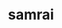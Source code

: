---
title: "samrai"
layout: cache
categories: [package, develop]
meta: {"versions": ["3.12.0"], "compilers": ["gcc@=7.5.0"], "oss": ["ubuntu18.04"], "platforms": ["linux"], "targets": ["x86_64", "x86_64_v3"], "stacks": ["radiuss", "root"], "num_specs": 59, "num_specs_by_stack": {"root": 59, "radiuss": 4}}
spec_details: [{"hash": "2nwekkgen5mkaiptohx2wbiu5p4w7rfq", "compiler": "gcc@=7.5.0", "versions": ["3.12.0"], "os": "ubuntu18.04", "platform": "linux", "target": "x86_64", "variants": ["~debug", "patches=7ebc13a", "~shared", "~silo"], "stacks": ["root"], "size": "-", "tarball": "https://binaries.spack.io/develop/build_cache/linux-ubuntu18.04-x86_64/gcc-7.5.0/samrai-3.12.0/linux-ubuntu18.04-x86_64-gcc-7.5.0-samrai-3.12.0-2nwekkgen5mkaiptohx2wbiu5p4w7rfq.spack"}, {"hash": "gkv24mwgrf73w3iec2y75evbmc2t3nqo", "compiler": "gcc@=7.5.0", "versions": ["3.12.0"], "os": "ubuntu18.04", "platform": "linux", "target": "x86_64", "variants": ["~debug", "patches=7ebc13a", "~shared", "~silo"], "stacks": ["root"], "size": "-", "tarball": "https://binaries.spack.io/develop/build_cache/linux-ubuntu18.04-x86_64/gcc-7.5.0/samrai-3.12.0/linux-ubuntu18.04-x86_64-gcc-7.5.0-samrai-3.12.0-gkv24mwgrf73w3iec2y75evbmc2t3nqo.spack"}, {"hash": "bnsyqyfiti3c4ewlvi2c3me4kcxzffvg", "compiler": "gcc@=7.5.0", "versions": ["3.12.0"], "os": "ubuntu18.04", "platform": "linux", "target": "x86_64", "variants": ["~debug", "patches=7ebc13a", "~shared", "~silo"], "stacks": ["root"], "size": "-", "tarball": "https://binaries.spack.io/develop/build_cache/linux-ubuntu18.04-x86_64/gcc-7.5.0/samrai-3.12.0/linux-ubuntu18.04-x86_64-gcc-7.5.0-samrai-3.12.0-bnsyqyfiti3c4ewlvi2c3me4kcxzffvg.spack"}, {"hash": "iltbqcf276nm2db4i5jw7ulx3aap4sna", "compiler": "gcc@=7.5.0", "versions": ["3.12.0"], "os": "ubuntu18.04", "platform": "linux", "target": "x86_64", "variants": ["~debug", "patches=7ebc13a", "~shared", "~silo"], "stacks": ["root"], "size": "-", "tarball": "https://binaries.spack.io/develop/build_cache/linux-ubuntu18.04-x86_64/gcc-7.5.0/samrai-3.12.0/linux-ubuntu18.04-x86_64-gcc-7.5.0-samrai-3.12.0-iltbqcf276nm2db4i5jw7ulx3aap4sna.spack"}, {"hash": "3gclgwryu77hv476b2yamax5hhsg7evo", "compiler": "gcc@=7.5.0", "versions": ["3.12.0"], "os": "ubuntu18.04", "platform": "linux", "target": "x86_64", "variants": ["build_system=autotools", "~debug", "patches=7ebc13a", "~shared", "~silo"], "stacks": ["root"], "size": "-", "tarball": "https://binaries.spack.io/develop/build_cache/linux-ubuntu18.04-x86_64/gcc-7.5.0/samrai-3.12.0/linux-ubuntu18.04-x86_64-gcc-7.5.0-samrai-3.12.0-3gclgwryu77hv476b2yamax5hhsg7evo.spack"}, {"hash": "adfjvavrfjqrgswswmbwzguyxecmedfo", "compiler": "gcc@=7.5.0", "versions": ["3.12.0"], "os": "ubuntu18.04", "platform": "linux", "target": "x86_64", "variants": ["~debug", "patches=7ebc13a", "~shared", "~silo"], "stacks": ["root"], "size": "-", "tarball": "https://binaries.spack.io/develop/build_cache/linux-ubuntu18.04-x86_64/gcc-7.5.0/samrai-3.12.0/linux-ubuntu18.04-x86_64-gcc-7.5.0-samrai-3.12.0-adfjvavrfjqrgswswmbwzguyxecmedfo.spack"}, {"hash": "icdsxuomtxp7r2zwc5zljo4pjutr5fny", "compiler": "gcc@=7.5.0", "versions": ["3.12.0"], "os": "ubuntu18.04", "platform": "linux", "target": "x86_64", "variants": ["~debug", "patches=7ebc13a", "~shared", "~silo"], "stacks": ["root"], "size": "-", "tarball": "https://binaries.spack.io/develop/build_cache/linux-ubuntu18.04-x86_64/gcc-7.5.0/samrai-3.12.0/linux-ubuntu18.04-x86_64-gcc-7.5.0-samrai-3.12.0-icdsxuomtxp7r2zwc5zljo4pjutr5fny.spack"}, {"hash": "cesxmyzqkscql3slc5jw6rmptifed5zu", "compiler": "gcc@=7.5.0", "versions": ["3.12.0"], "os": "ubuntu18.04", "platform": "linux", "target": "x86_64", "variants": ["~debug", "patches=7ebc13a", "~shared", "~silo"], "stacks": ["root"], "size": "-", "tarball": "https://binaries.spack.io/develop/build_cache/linux-ubuntu18.04-x86_64/gcc-7.5.0/samrai-3.12.0/linux-ubuntu18.04-x86_64-gcc-7.5.0-samrai-3.12.0-cesxmyzqkscql3slc5jw6rmptifed5zu.spack"}, {"hash": "dpxyk2jigxn2k42uotj3vhbjfvo7ox4w", "compiler": "gcc@=7.5.0", "versions": ["3.12.0"], "os": "ubuntu18.04", "platform": "linux", "target": "x86_64", "variants": ["~debug", "patches=7ebc13a", "~shared", "~silo"], "stacks": ["root"], "size": "-", "tarball": "https://binaries.spack.io/develop/build_cache/linux-ubuntu18.04-x86_64/gcc-7.5.0/samrai-3.12.0/linux-ubuntu18.04-x86_64-gcc-7.5.0-samrai-3.12.0-dpxyk2jigxn2k42uotj3vhbjfvo7ox4w.spack"}, {"hash": "3h3m3pn4c5r64ujbulhppw2sacylmxcs", "compiler": "gcc@=7.5.0", "versions": ["3.12.0"], "os": "ubuntu18.04", "platform": "linux", "target": "x86_64", "variants": ["~debug", "patches=7ebc13a", "~shared", "~silo"], "stacks": ["root"], "size": "-", "tarball": "https://binaries.spack.io/develop/build_cache/linux-ubuntu18.04-x86_64/gcc-7.5.0/samrai-3.12.0/linux-ubuntu18.04-x86_64-gcc-7.5.0-samrai-3.12.0-3h3m3pn4c5r64ujbulhppw2sacylmxcs.spack"}, {"hash": "467ydlm73hgcolrjccxyjzloh7fy3vll", "compiler": "gcc@=7.5.0", "versions": ["3.12.0"], "os": "ubuntu18.04", "platform": "linux", "target": "x86_64", "variants": ["~debug", "patches=7ebc13a", "~shared", "~silo"], "stacks": ["root"], "size": "-", "tarball": "https://binaries.spack.io/develop/build_cache/linux-ubuntu18.04-x86_64/gcc-7.5.0/samrai-3.12.0/linux-ubuntu18.04-x86_64-gcc-7.5.0-samrai-3.12.0-467ydlm73hgcolrjccxyjzloh7fy3vll.spack"}, {"hash": "3ttybenuswakzdxjonlynicqg64uh6si", "compiler": "gcc@=7.5.0", "versions": ["3.12.0"], "os": "ubuntu18.04", "platform": "linux", "target": "x86_64", "variants": ["~debug", "patches=7ebc13a", "~shared", "~silo"], "stacks": ["root"], "size": "-", "tarball": "https://binaries.spack.io/develop/build_cache/linux-ubuntu18.04-x86_64/gcc-7.5.0/samrai-3.12.0/linux-ubuntu18.04-x86_64-gcc-7.5.0-samrai-3.12.0-3ttybenuswakzdxjonlynicqg64uh6si.spack"}, {"hash": "5tymdusbh7fflbrb3gri6tdw6ytpj7ya", "compiler": "gcc@=7.5.0", "versions": ["3.12.0"], "os": "ubuntu18.04", "platform": "linux", "target": "x86_64", "variants": ["~debug", "patches=7ebc13a", "~shared", "~silo"], "stacks": ["root"], "size": "-", "tarball": "https://binaries.spack.io/develop/build_cache/linux-ubuntu18.04-x86_64/gcc-7.5.0/samrai-3.12.0/linux-ubuntu18.04-x86_64-gcc-7.5.0-samrai-3.12.0-5tymdusbh7fflbrb3gri6tdw6ytpj7ya.spack"}, {"hash": "diaqw56x36timxu56cadckkq6mgwckee", "compiler": "gcc@=7.5.0", "versions": ["3.12.0"], "os": "ubuntu18.04", "platform": "linux", "target": "x86_64", "variants": ["~debug", "patches=7ebc13a", "~shared", "~silo"], "stacks": ["root"], "size": "-", "tarball": "https://binaries.spack.io/develop/build_cache/linux-ubuntu18.04-x86_64/gcc-7.5.0/samrai-3.12.0/linux-ubuntu18.04-x86_64-gcc-7.5.0-samrai-3.12.0-diaqw56x36timxu56cadckkq6mgwckee.spack"}, {"hash": "5xd54ff7tybdraapxyehhuydjts23rzr", "compiler": "gcc@=7.5.0", "versions": ["3.12.0"], "os": "ubuntu18.04", "platform": "linux", "target": "x86_64", "variants": ["build_system=autotools", "~debug", "patches=7ebc13a", "~shared", "~silo"], "stacks": ["root"], "size": "-", "tarball": "https://binaries.spack.io/develop/build_cache/linux-ubuntu18.04-x86_64/gcc-7.5.0/samrai-3.12.0/linux-ubuntu18.04-x86_64-gcc-7.5.0-samrai-3.12.0-5xd54ff7tybdraapxyehhuydjts23rzr.spack"}, {"hash": "i436afzj3jgzh7eyj5xyzuhnezu2cqwf", "compiler": "gcc@=7.5.0", "versions": ["3.12.0"], "os": "ubuntu18.04", "platform": "linux", "target": "x86_64", "variants": ["~debug", "patches=7ebc13a", "~shared", "~silo"], "stacks": ["root"], "size": "-", "tarball": "https://binaries.spack.io/develop/build_cache/linux-ubuntu18.04-x86_64/gcc-7.5.0/samrai-3.12.0/linux-ubuntu18.04-x86_64-gcc-7.5.0-samrai-3.12.0-i436afzj3jgzh7eyj5xyzuhnezu2cqwf.spack"}, {"hash": "5ld2uwy2tmhi7drvo6zhiszxbgpvgigi", "compiler": "gcc@=7.5.0", "versions": ["3.12.0"], "os": "ubuntu18.04", "platform": "linux", "target": "x86_64", "variants": ["~debug", "patches=7ebc13a", "~shared", "~silo"], "stacks": ["root"], "size": "-", "tarball": "https://binaries.spack.io/develop/build_cache/linux-ubuntu18.04-x86_64/gcc-7.5.0/samrai-3.12.0/linux-ubuntu18.04-x86_64-gcc-7.5.0-samrai-3.12.0-5ld2uwy2tmhi7drvo6zhiszxbgpvgigi.spack"}, {"hash": "55q5wyughnsclbvicbh7drahuxn6oem2", "compiler": "gcc@=7.5.0", "versions": ["3.12.0"], "os": "ubuntu18.04", "platform": "linux", "target": "x86_64", "variants": ["~debug", "patches=7ebc13a", "~shared", "~silo"], "stacks": ["root"], "size": "-", "tarball": "https://binaries.spack.io/develop/build_cache/linux-ubuntu18.04-x86_64/gcc-7.5.0/samrai-3.12.0/linux-ubuntu18.04-x86_64-gcc-7.5.0-samrai-3.12.0-55q5wyughnsclbvicbh7drahuxn6oem2.spack"}, {"hash": "farrki2ivw7sejgobcgr27mo4ly3zdxq", "compiler": "gcc@=7.5.0", "versions": ["3.12.0"], "os": "ubuntu18.04", "platform": "linux", "target": "x86_64", "variants": ["~debug", "patches=7ebc13a", "~shared", "~silo"], "stacks": ["root"], "size": "-", "tarball": "https://binaries.spack.io/develop/build_cache/linux-ubuntu18.04-x86_64/gcc-7.5.0/samrai-3.12.0/linux-ubuntu18.04-x86_64-gcc-7.5.0-samrai-3.12.0-farrki2ivw7sejgobcgr27mo4ly3zdxq.spack"}, {"hash": "6agtg5fmji2pbcfwbfgsqgsmr3hjeeht", "compiler": "gcc@=7.5.0", "versions": ["3.12.0"], "os": "ubuntu18.04", "platform": "linux", "target": "x86_64", "variants": ["~debug", "patches=7ebc13a", "~shared", "~silo"], "stacks": ["root"], "size": "-", "tarball": "https://binaries.spack.io/develop/build_cache/linux-ubuntu18.04-x86_64/gcc-7.5.0/samrai-3.12.0/linux-ubuntu18.04-x86_64-gcc-7.5.0-samrai-3.12.0-6agtg5fmji2pbcfwbfgsqgsmr3hjeeht.spack"}, {"hash": "hyf24e5ig3v2lmbdrehhuvxp4lqs6ftr", "compiler": "gcc@=7.5.0", "versions": ["3.12.0"], "os": "ubuntu18.04", "platform": "linux", "target": "x86_64", "variants": ["~debug", "patches=7ebc13a", "~shared", "~silo"], "stacks": ["root"], "size": "-", "tarball": "https://binaries.spack.io/develop/build_cache/linux-ubuntu18.04-x86_64/gcc-7.5.0/samrai-3.12.0/linux-ubuntu18.04-x86_64-gcc-7.5.0-samrai-3.12.0-hyf24e5ig3v2lmbdrehhuvxp4lqs6ftr.spack"}, {"hash": "7qhtouxcldigbapyxdkoryz5ygk2mvr4", "compiler": "gcc@=7.5.0", "versions": ["3.12.0"], "os": "ubuntu18.04", "platform": "linux", "target": "x86_64", "variants": ["~debug", "patches=7ebc13a", "~shared", "~silo"], "stacks": ["root"], "size": "-", "tarball": "https://binaries.spack.io/develop/build_cache/linux-ubuntu18.04-x86_64/gcc-7.5.0/samrai-3.12.0/linux-ubuntu18.04-x86_64-gcc-7.5.0-samrai-3.12.0-7qhtouxcldigbapyxdkoryz5ygk2mvr4.spack"}, {"hash": "gkb6rqxpc7zy3wvhosnite3cjvihoee7", "compiler": "gcc@=7.5.0", "versions": ["3.12.0"], "os": "ubuntu18.04", "platform": "linux", "target": "x86_64", "variants": ["~debug", "patches=7ebc13a", "~shared", "~silo"], "stacks": ["root"], "size": "-", "tarball": "https://binaries.spack.io/develop/build_cache/linux-ubuntu18.04-x86_64/gcc-7.5.0/samrai-3.12.0/linux-ubuntu18.04-x86_64-gcc-7.5.0-samrai-3.12.0-gkb6rqxpc7zy3wvhosnite3cjvihoee7.spack"}, {"hash": "bp7ulgb3lfefqdpanttjjvl3cmhse2c3", "compiler": "gcc@=7.5.0", "versions": ["3.12.0"], "os": "ubuntu18.04", "platform": "linux", "target": "x86_64", "variants": ["~debug", "patches=7ebc13a", "~shared", "~silo"], "stacks": ["root"], "size": "-", "tarball": "https://binaries.spack.io/develop/build_cache/linux-ubuntu18.04-x86_64/gcc-7.5.0/samrai-3.12.0/linux-ubuntu18.04-x86_64-gcc-7.5.0-samrai-3.12.0-bp7ulgb3lfefqdpanttjjvl3cmhse2c3.spack"}, {"hash": "mqnjk23j3npnbzn3tmkmpoegf5w4gej5", "compiler": "gcc@=7.5.0", "versions": ["3.12.0"], "os": "ubuntu18.04", "platform": "linux", "target": "x86_64", "variants": ["~debug", "patches=7ebc13a", "~shared", "~silo"], "stacks": ["root"], "size": "-", "tarball": "https://binaries.spack.io/develop/build_cache/linux-ubuntu18.04-x86_64/gcc-7.5.0/samrai-3.12.0/linux-ubuntu18.04-x86_64-gcc-7.5.0-samrai-3.12.0-mqnjk23j3npnbzn3tmkmpoegf5w4gej5.spack"}, {"hash": "6wwym7cdl37e3l4mikb4utujehm4oxlw", "compiler": "gcc@=7.5.0", "versions": ["3.12.0"], "os": "ubuntu18.04", "platform": "linux", "target": "x86_64", "variants": ["build_system=autotools", "~debug", "patches=7ebc13a", "~shared", "~silo"], "stacks": ["root"], "size": "-", "tarball": "https://binaries.spack.io/develop/build_cache/linux-ubuntu18.04-x86_64/gcc-7.5.0/samrai-3.12.0/linux-ubuntu18.04-x86_64-gcc-7.5.0-samrai-3.12.0-6wwym7cdl37e3l4mikb4utujehm4oxlw.spack"}, {"hash": "ir6vea6okdvv3425khi3mq3wb7mmmaiv", "compiler": "gcc@=7.5.0", "versions": ["3.12.0"], "os": "ubuntu18.04", "platform": "linux", "target": "x86_64", "variants": ["~debug", "patches=7ebc13a", "~shared", "~silo"], "stacks": ["root"], "size": "-", "tarball": "https://binaries.spack.io/develop/build_cache/linux-ubuntu18.04-x86_64/gcc-7.5.0/samrai-3.12.0/linux-ubuntu18.04-x86_64-gcc-7.5.0-samrai-3.12.0-ir6vea6okdvv3425khi3mq3wb7mmmaiv.spack"}, {"hash": "ek6xypedzfiarqik6ifshjcraih2oztb", "compiler": "gcc@=7.5.0", "versions": ["3.12.0"], "os": "ubuntu18.04", "platform": "linux", "target": "x86_64", "variants": ["~debug", "patches=7ebc13a", "~shared", "~silo"], "stacks": ["root"], "size": "-", "tarball": "https://binaries.spack.io/develop/build_cache/linux-ubuntu18.04-x86_64/gcc-7.5.0/samrai-3.12.0/linux-ubuntu18.04-x86_64-gcc-7.5.0-samrai-3.12.0-ek6xypedzfiarqik6ifshjcraih2oztb.spack"}, {"hash": "pen62aby3zpsgnlk765ezhodshtjof4u", "compiler": "gcc@=7.5.0", "versions": ["3.12.0"], "os": "ubuntu18.04", "platform": "linux", "target": "x86_64", "variants": ["~debug", "patches=7ebc13a", "~shared", "~silo"], "stacks": ["root"], "size": "-", "tarball": "https://binaries.spack.io/develop/build_cache/linux-ubuntu18.04-x86_64/gcc-7.5.0/samrai-3.12.0/linux-ubuntu18.04-x86_64-gcc-7.5.0-samrai-3.12.0-pen62aby3zpsgnlk765ezhodshtjof4u.spack"}, {"hash": "mstcd6edwv44kt4dkne4a7t72yfyomyr", "compiler": "gcc@=7.5.0", "versions": ["3.12.0"], "os": "ubuntu18.04", "platform": "linux", "target": "x86_64", "variants": ["~debug", "patches=7ebc13a", "~shared", "~silo"], "stacks": ["root"], "size": "-", "tarball": "https://binaries.spack.io/develop/build_cache/linux-ubuntu18.04-x86_64/gcc-7.5.0/samrai-3.12.0/linux-ubuntu18.04-x86_64-gcc-7.5.0-samrai-3.12.0-mstcd6edwv44kt4dkne4a7t72yfyomyr.spack"}, {"hash": "nmu2tysovx5aezqhuu4bxielijnvb7te", "compiler": "gcc@=7.5.0", "versions": ["3.12.0"], "os": "ubuntu18.04", "platform": "linux", "target": "x86_64", "variants": ["~debug", "patches=7ebc13a", "~shared", "~silo"], "stacks": ["root"], "size": "-", "tarball": "https://binaries.spack.io/develop/build_cache/linux-ubuntu18.04-x86_64/gcc-7.5.0/samrai-3.12.0/linux-ubuntu18.04-x86_64-gcc-7.5.0-samrai-3.12.0-nmu2tysovx5aezqhuu4bxielijnvb7te.spack"}, {"hash": "ozsgwfxnlzfebiu2o62crvwczts5y3ej", "compiler": "gcc@=7.5.0", "versions": ["3.12.0"], "os": "ubuntu18.04", "platform": "linux", "target": "x86_64", "variants": ["~debug", "patches=7ebc13a", "~shared", "~silo"], "stacks": ["root"], "size": "-", "tarball": "https://binaries.spack.io/develop/build_cache/linux-ubuntu18.04-x86_64/gcc-7.5.0/samrai-3.12.0/linux-ubuntu18.04-x86_64-gcc-7.5.0-samrai-3.12.0-ozsgwfxnlzfebiu2o62crvwczts5y3ej.spack"}, {"hash": "mxzykxsknutqrmyzfjyw63ixul7vy4wd", "compiler": "gcc@=7.5.0", "versions": ["3.12.0"], "os": "ubuntu18.04", "platform": "linux", "target": "x86_64", "variants": ["build_system=autotools", "~debug", "patches=7ebc13a", "~shared", "~silo"], "stacks": ["root"], "size": "-", "tarball": "https://binaries.spack.io/develop/build_cache/linux-ubuntu18.04-x86_64/gcc-7.5.0/samrai-3.12.0/linux-ubuntu18.04-x86_64-gcc-7.5.0-samrai-3.12.0-mxzykxsknutqrmyzfjyw63ixul7vy4wd.spack"}, {"hash": "ozxtfxpile4uyqchvmmxgyrh3wt5fpqx", "compiler": "gcc@=7.5.0", "versions": ["3.12.0"], "os": "ubuntu18.04", "platform": "linux", "target": "x86_64", "variants": ["~debug", "patches=7ebc13a", "~shared", "~silo"], "stacks": ["root"], "size": "-", "tarball": "https://binaries.spack.io/develop/build_cache/linux-ubuntu18.04-x86_64/gcc-7.5.0/samrai-3.12.0/linux-ubuntu18.04-x86_64-gcc-7.5.0-samrai-3.12.0-ozxtfxpile4uyqchvmmxgyrh3wt5fpqx.spack"}, {"hash": "p7jhpztn4ltoa72abg4uj5xrak7obfjx", "compiler": "gcc@=7.5.0", "versions": ["3.12.0"], "os": "ubuntu18.04", "platform": "linux", "target": "x86_64", "variants": ["~debug", "patches=7ebc13a", "~shared", "~silo"], "stacks": ["root"], "size": "-", "tarball": "https://binaries.spack.io/develop/build_cache/linux-ubuntu18.04-x86_64/gcc-7.5.0/samrai-3.12.0/linux-ubuntu18.04-x86_64-gcc-7.5.0-samrai-3.12.0-p7jhpztn4ltoa72abg4uj5xrak7obfjx.spack"}, {"hash": "qjpbc622e7quty4dvrptuhne23c57kqr", "compiler": "gcc@=7.5.0", "versions": ["3.12.0"], "os": "ubuntu18.04", "platform": "linux", "target": "x86_64", "variants": ["build_system=autotools", "~debug", "patches=7ebc13a", "~shared", "~silo"], "stacks": ["root"], "size": "-", "tarball": "https://binaries.spack.io/develop/build_cache/linux-ubuntu18.04-x86_64/gcc-7.5.0/samrai-3.12.0/linux-ubuntu18.04-x86_64-gcc-7.5.0-samrai-3.12.0-qjpbc622e7quty4dvrptuhne23c57kqr.spack"}, {"hash": "rdvpdkrjp2obrtxhmhk7p4wlau5lm7xa", "compiler": "gcc@=7.5.0", "versions": ["3.12.0"], "os": "ubuntu18.04", "platform": "linux", "target": "x86_64", "variants": ["~debug", "patches=7ebc13a", "~shared", "~silo"], "stacks": ["root"], "size": "-", "tarball": "https://binaries.spack.io/develop/build_cache/linux-ubuntu18.04-x86_64/gcc-7.5.0/samrai-3.12.0/linux-ubuntu18.04-x86_64-gcc-7.5.0-samrai-3.12.0-rdvpdkrjp2obrtxhmhk7p4wlau5lm7xa.spack"}, {"hash": "t5rgf4rctwygoj2cezb7kooouttbuphz", "compiler": "gcc@=7.5.0", "versions": ["3.12.0"], "os": "ubuntu18.04", "platform": "linux", "target": "x86_64", "variants": ["~debug", "patches=7ebc13a", "~shared", "~silo"], "stacks": ["root"], "size": "-", "tarball": "https://binaries.spack.io/develop/build_cache/linux-ubuntu18.04-x86_64/gcc-7.5.0/samrai-3.12.0/linux-ubuntu18.04-x86_64-gcc-7.5.0-samrai-3.12.0-t5rgf4rctwygoj2cezb7kooouttbuphz.spack"}, {"hash": "rnfyr7awzm7th6bkehnhy623gr62yc2b", "compiler": "gcc@=7.5.0", "versions": ["3.12.0"], "os": "ubuntu18.04", "platform": "linux", "target": "x86_64", "variants": ["~debug", "patches=7ebc13a", "~shared", "~silo"], "stacks": ["root"], "size": "-", "tarball": "https://binaries.spack.io/develop/build_cache/linux-ubuntu18.04-x86_64/gcc-7.5.0/samrai-3.12.0/linux-ubuntu18.04-x86_64-gcc-7.5.0-samrai-3.12.0-rnfyr7awzm7th6bkehnhy623gr62yc2b.spack"}, {"hash": "wg4zzmtym4a4rvwvsb6rrgcy3ndmdz5m", "compiler": "gcc@=7.5.0", "versions": ["3.12.0"], "os": "ubuntu18.04", "platform": "linux", "target": "x86_64", "variants": ["~debug", "patches=7ebc13a", "~shared", "~silo"], "stacks": ["root"], "size": "-", "tarball": "https://binaries.spack.io/develop/build_cache/linux-ubuntu18.04-x86_64/gcc-7.5.0/samrai-3.12.0/linux-ubuntu18.04-x86_64-gcc-7.5.0-samrai-3.12.0-wg4zzmtym4a4rvwvsb6rrgcy3ndmdz5m.spack"}, {"hash": "uowex532dibeqnekgf25qmncx5n7s4qq", "compiler": "gcc@=7.5.0", "versions": ["3.12.0"], "os": "ubuntu18.04", "platform": "linux", "target": "x86_64", "variants": ["~debug", "patches=7ebc13a", "~shared", "~silo"], "stacks": ["root"], "size": "-", "tarball": "https://binaries.spack.io/develop/build_cache/linux-ubuntu18.04-x86_64/gcc-7.5.0/samrai-3.12.0/linux-ubuntu18.04-x86_64-gcc-7.5.0-samrai-3.12.0-uowex532dibeqnekgf25qmncx5n7s4qq.spack"}, {"hash": "tcpfvkfomefaj7ybjbzhjy7ggdx4pjfn", "compiler": "gcc@=7.5.0", "versions": ["3.12.0"], "os": "ubuntu18.04", "platform": "linux", "target": "x86_64", "variants": ["build_system=autotools", "~debug", "patches=7ebc13a", "~shared", "~silo"], "stacks": ["root"], "size": "-", "tarball": "https://binaries.spack.io/develop/build_cache/linux-ubuntu18.04-x86_64/gcc-7.5.0/samrai-3.12.0/linux-ubuntu18.04-x86_64-gcc-7.5.0-samrai-3.12.0-tcpfvkfomefaj7ybjbzhjy7ggdx4pjfn.spack"}, {"hash": "yieezrh6dxb7rbuqh7j3dhe5noqibcdv", "compiler": "gcc@=7.5.0", "versions": ["3.12.0"], "os": "ubuntu18.04", "platform": "linux", "target": "x86_64", "variants": ["~debug", "patches=7ebc13a", "~shared", "~silo"], "stacks": ["root"], "size": "-", "tarball": "https://binaries.spack.io/develop/build_cache/linux-ubuntu18.04-x86_64/gcc-7.5.0/samrai-3.12.0/linux-ubuntu18.04-x86_64-gcc-7.5.0-samrai-3.12.0-yieezrh6dxb7rbuqh7j3dhe5noqibcdv.spack"}, {"hash": "ykwpkbgioorrbo4iqrvawm2scxdalry5", "compiler": "gcc@=7.5.0", "versions": ["3.12.0"], "os": "ubuntu18.04", "platform": "linux", "target": "x86_64", "variants": ["~debug", "patches=7ebc13a", "~shared", "~silo"], "stacks": ["root"], "size": "-", "tarball": "https://binaries.spack.io/develop/build_cache/linux-ubuntu18.04-x86_64/gcc-7.5.0/samrai-3.12.0/linux-ubuntu18.04-x86_64-gcc-7.5.0-samrai-3.12.0-ykwpkbgioorrbo4iqrvawm2scxdalry5.spack"}, {"hash": "vs6mty4exymjwylpiy4dlukqbhxmoyhl", "compiler": "gcc@=7.5.0", "versions": ["3.12.0"], "os": "ubuntu18.04", "platform": "linux", "target": "x86_64_v3", "variants": ["build_system=autotools", "~debug", "patches=7ebc13a", "~shared", "~silo"], "stacks": ["root"], "size": "-", "tarball": "https://binaries.spack.io/develop/build_cache/linux-ubuntu18.04-x86_64_v3/gcc-7.5.0/samrai-3.12.0/linux-ubuntu18.04-x86_64_v3-gcc-7.5.0-samrai-3.12.0-vs6mty4exymjwylpiy4dlukqbhxmoyhl.spack"}, {"hash": "sd3imqdjctov3haptes745dlj7uqyr3n", "compiler": "gcc@=7.5.0", "versions": ["3.12.0"], "os": "ubuntu18.04", "platform": "linux", "target": "x86_64_v3", "variants": ["build_system=autotools", "~debug", "patches=7ebc13a", "~shared", "~silo"], "stacks": ["root"], "size": "-", "tarball": "https://binaries.spack.io/develop/build_cache/linux-ubuntu18.04-x86_64_v3/gcc-7.5.0/samrai-3.12.0/linux-ubuntu18.04-x86_64_v3-gcc-7.5.0-samrai-3.12.0-sd3imqdjctov3haptes745dlj7uqyr3n.spack"}, {"hash": "zx33wjkpaj3ct5u6mlezuwgnenmdcgbl", "compiler": "gcc@=7.5.0", "versions": ["3.12.0"], "os": "ubuntu18.04", "platform": "linux", "target": "x86_64_v3", "variants": ["build_system=autotools", "~debug", "patches=7ebc13a", "~shared", "~silo"], "stacks": ["radiuss", "root"], "size": "-", "tarball": "https://binaries.spack.io/develop/build_cache/linux-ubuntu18.04-x86_64_v3/gcc-7.5.0/samrai-3.12.0/linux-ubuntu18.04-x86_64_v3-gcc-7.5.0-samrai-3.12.0-zx33wjkpaj3ct5u6mlezuwgnenmdcgbl.spack"}, {"hash": "o7uijztcaeyai5olwm3vm4o4mcnqzwi7", "compiler": "gcc@=7.5.0", "versions": ["3.12.0"], "os": "ubuntu18.04", "platform": "linux", "target": "x86_64_v3", "variants": ["build_system=autotools", "~debug", "patches=7ebc13a", "~shared", "~silo"], "stacks": ["radiuss", "root"], "size": "-", "tarball": "https://binaries.spack.io/develop/build_cache/linux-ubuntu18.04-x86_64_v3/gcc-7.5.0/samrai-3.12.0/linux-ubuntu18.04-x86_64_v3-gcc-7.5.0-samrai-3.12.0-o7uijztcaeyai5olwm3vm4o4mcnqzwi7.spack"}, {"hash": "rllxxxkhcmqup6nbll3e2tjjldruolnx", "compiler": "gcc@=7.5.0", "versions": ["3.12.0"], "os": "ubuntu18.04", "platform": "linux", "target": "x86_64_v3", "variants": ["build_system=autotools", "~debug", "patches=7ebc13a", "~shared", "~silo"], "stacks": ["root"], "size": "-", "tarball": "https://binaries.spack.io/develop/build_cache/linux-ubuntu18.04-x86_64_v3/gcc-7.5.0/samrai-3.12.0/linux-ubuntu18.04-x86_64_v3-gcc-7.5.0-samrai-3.12.0-rllxxxkhcmqup6nbll3e2tjjldruolnx.spack"}, {"hash": "cdar65kdmddm5hxxvtbu2mco6una4cy6", "compiler": "gcc@=7.5.0", "versions": ["3.12.0"], "os": "ubuntu18.04", "platform": "linux", "target": "x86_64_v3", "variants": ["build_system=autotools", "~debug", "patches=7ebc13a", "~shared", "~silo"], "stacks": ["root"], "size": "-", "tarball": "https://binaries.spack.io/develop/build_cache/linux-ubuntu18.04-x86_64_v3/gcc-7.5.0/samrai-3.12.0/linux-ubuntu18.04-x86_64_v3-gcc-7.5.0-samrai-3.12.0-cdar65kdmddm5hxxvtbu2mco6una4cy6.spack"}, {"hash": "rstfgn6gtpcmoo7yimzw5gkwomvtaur4", "compiler": "gcc@=7.5.0", "versions": ["3.12.0"], "os": "ubuntu18.04", "platform": "linux", "target": "x86_64_v3", "variants": ["build_system=autotools", "~debug", "patches=7ebc13a", "~shared", "~silo"], "stacks": ["radiuss", "root"], "size": "-", "tarball": "https://binaries.spack.io/develop/build_cache/linux-ubuntu18.04-x86_64_v3/gcc-7.5.0/samrai-3.12.0/linux-ubuntu18.04-x86_64_v3-gcc-7.5.0-samrai-3.12.0-rstfgn6gtpcmoo7yimzw5gkwomvtaur4.spack"}, {"hash": "dupm4a7mbbuqr3lwcbix3ynq6delav5b", "compiler": "gcc@=7.5.0", "versions": ["3.12.0"], "os": "ubuntu18.04", "platform": "linux", "target": "x86_64_v3", "variants": ["build_system=autotools", "~debug", "patches=7ebc13a", "~shared", "~silo"], "stacks": ["root"], "size": "-", "tarball": "https://binaries.spack.io/develop/build_cache/linux-ubuntu18.04-x86_64_v3/gcc-7.5.0/samrai-3.12.0/linux-ubuntu18.04-x86_64_v3-gcc-7.5.0-samrai-3.12.0-dupm4a7mbbuqr3lwcbix3ynq6delav5b.spack"}, {"hash": "gydupdu6yndsvk6ihnnmwk5ycmkpnutq", "compiler": "gcc@=7.5.0", "versions": ["3.12.0"], "os": "ubuntu18.04", "platform": "linux", "target": "x86_64_v3", "variants": ["build_system=autotools", "~debug", "patches=7ebc13a", "~shared", "~silo"], "stacks": ["radiuss", "root"], "size": "-", "tarball": "https://binaries.spack.io/develop/build_cache/linux-ubuntu18.04-x86_64_v3/gcc-7.5.0/samrai-3.12.0/linux-ubuntu18.04-x86_64_v3-gcc-7.5.0-samrai-3.12.0-gydupdu6yndsvk6ihnnmwk5ycmkpnutq.spack"}, {"hash": "mgch5gj6ex4sqegtp5mq5fmqgbwx66ms", "compiler": "gcc@=7.5.0", "versions": ["3.12.0"], "os": "ubuntu18.04", "platform": "linux", "target": "x86_64_v3", "variants": ["build_system=autotools", "~debug", "patches=7ebc13a", "~shared", "~silo"], "stacks": ["root"], "size": "-", "tarball": "https://binaries.spack.io/develop/build_cache/linux-ubuntu18.04-x86_64_v3/gcc-7.5.0/samrai-3.12.0/linux-ubuntu18.04-x86_64_v3-gcc-7.5.0-samrai-3.12.0-mgch5gj6ex4sqegtp5mq5fmqgbwx66ms.spack"}, {"hash": "sb7asumqdn4mo2yk6zag7uuq6y3aaixj", "compiler": "gcc@=7.5.0", "versions": ["3.12.0"], "os": "ubuntu18.04", "platform": "linux", "target": "x86_64_v3", "variants": ["build_system=autotools", "~debug", "patches=7ebc13a", "~shared", "~silo"], "stacks": ["root"], "size": "-", "tarball": "https://binaries.spack.io/develop/build_cache/linux-ubuntu18.04-x86_64_v3/gcc-7.5.0/samrai-3.12.0/linux-ubuntu18.04-x86_64_v3-gcc-7.5.0-samrai-3.12.0-sb7asumqdn4mo2yk6zag7uuq6y3aaixj.spack"}, {"hash": "djlhuwcpuhjgj7e7f45oqr62pdyd3f2n", "compiler": "gcc@=7.5.0", "versions": ["3.12.0"], "os": "ubuntu18.04", "platform": "linux", "target": "x86_64_v3", "variants": ["build_system=autotools", "~debug", "patches=7ebc13a", "~shared", "~silo"], "stacks": ["root"], "size": "-", "tarball": "https://binaries.spack.io/develop/build_cache/linux-ubuntu18.04-x86_64_v3/gcc-7.5.0/samrai-3.12.0/linux-ubuntu18.04-x86_64_v3-gcc-7.5.0-samrai-3.12.0-djlhuwcpuhjgj7e7f45oqr62pdyd3f2n.spack"}, {"hash": "qeyqpco4tdxqwie7zcp3p77ffurkanja", "compiler": "gcc@=7.5.0", "versions": ["3.12.0"], "os": "ubuntu18.04", "platform": "linux", "target": "x86_64_v3", "variants": ["build_system=autotools", "~debug", "patches=7ebc13a", "~shared", "~silo"], "stacks": ["root"], "size": "-", "tarball": "https://binaries.spack.io/develop/build_cache/linux-ubuntu18.04-x86_64_v3/gcc-7.5.0/samrai-3.12.0/linux-ubuntu18.04-x86_64_v3-gcc-7.5.0-samrai-3.12.0-qeyqpco4tdxqwie7zcp3p77ffurkanja.spack"}, {"hash": "koqbat2tegixlemww4chmcqti7uvpge2", "compiler": "gcc@=7.5.0", "versions": ["3.12.0"], "os": "ubuntu18.04", "platform": "linux", "target": "x86_64_v3", "variants": ["build_system=autotools", "~debug", "patches=7ebc13a", "~shared", "~silo"], "stacks": ["root"], "size": "-", "tarball": "https://binaries.spack.io/develop/build_cache/linux-ubuntu18.04-x86_64_v3/gcc-7.5.0/samrai-3.12.0/linux-ubuntu18.04-x86_64_v3-gcc-7.5.0-samrai-3.12.0-koqbat2tegixlemww4chmcqti7uvpge2.spack"}, {"hash": "q3pvjf6koxddnlhx32vmvxpinmk6ib6j", "compiler": "gcc@=7.5.0", "versions": ["3.12.0"], "os": "ubuntu18.04", "platform": "linux", "target": "x86_64_v3", "variants": ["build_system=autotools", "~debug", "patches=7ebc13a", "~shared", "~silo"], "stacks": ["root"], "size": "-", "tarball": "https://binaries.spack.io/develop/build_cache/linux-ubuntu18.04-x86_64_v3/gcc-7.5.0/samrai-3.12.0/linux-ubuntu18.04-x86_64_v3-gcc-7.5.0-samrai-3.12.0-q3pvjf6koxddnlhx32vmvxpinmk6ib6j.spack"}]
---